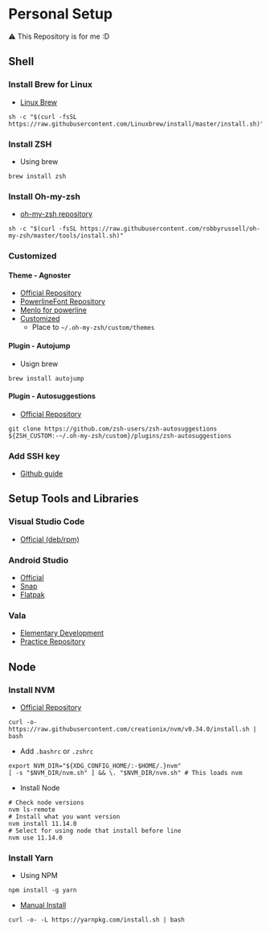 # Personal Setup
⚠️ This Repository is for me :D


## Shell
### Install Brew for Linux
- [Linux Brew](https://docs.brew.sh/Homebrew-on-Linux)
``` Shell
sh -c "$(curl -fsSL https://raw.githubusercontent.com/Linuxbrew/install/master/install.sh)"
```
### Install ZSH
- Using brew
``` Shell
brew install zsh
```
### Install Oh-my-zsh
- [oh-my-zsh repository](https://github.com/robbyrussell/oh-my-zsh)
``` Shell
sh -c "$(curl -fsSL https://raw.githubusercontent.com/robbyrussell/oh-my-zsh/master/tools/install.sh)"
```
### Customized
#### Theme - Agnoster
- [Official Repository](https://github.com/agnoster/agnoster-zsh-theme)
- [PowerlineFont Repository](https://github.com/powerline/fonts)
- [Menlo for powerline](https://github.com/abertsch/Menlo-for-Powerline)
- [Customized](https://github.com/opnay/PersonalSetup/tree/master/oh-my-zsh)
    - Place to `~/.oh-my-zsh/custom/themes`
#### Plugin - Autojump
- Usign brew
``` Shell
brew install autojump
```
#### Plugin - Autosuggestions
- [Official Repository](https://github.com/zsh-users/zsh-autosuggestions)
``` Shell
git clone https://github.com/zsh-users/zsh-autosuggestions ${ZSH_CUSTOM:-~/.oh-my-zsh/custom}/plugins/zsh-autosuggestions
```
### Add SSH key
- [Github guide](https://help.github.com/en/articles/generating-a-new-ssh-key-and-adding-it-to-the-ssh-agent)


## Setup Tools and Libraries
### Visual Studio Code
- [Official (deb/rpm)](https://code.visualstudio.com)
### Android Studio
- [Official](https://developer.android.com/studio)
- [Snap](https://snapcraft.io/android-studio)
- [Flatpak](https://flathub.org/apps/details/com.google.AndroidStudio)
### Vala
- [Elementary Development](https://elementary.io/ko/docs/code/getting-started#developer-sdk)
- [Practice Repository](https://github.com/opnay/ValaPractice)

## Node
### Install NVM
- [Official Repository](https://github.com/creationix/nvm)
``` Shell
curl -o- https://raw.githubusercontent.com/creationix/nvm/v0.34.0/install.sh | bash
```
- Add `.bashrc` or `.zshrc`
``` Shell
export NVM_DIR="${XDG_CONFIG_HOME/:-$HOME/.}nvm"
[ -s "$NVM_DIR/nvm.sh" ] && \. "$NVM_DIR/nvm.sh" # This loads nvm
```
- Install Node
``` Shell
# Check node versions
nvm ls-remote
# Install what you want version
nvm install 11.14.0
# Select for using node that install before line
nvm use 11.14.0
```
### Install Yarn
- Using NPM
``` Shell
npm install -g yarn
```
- [Manual Install](https://yarnpkg.com/en/docs/install#alternatives-stable)
``` Shell
curl -o- -L https://yarnpkg.com/install.sh | bash
```
